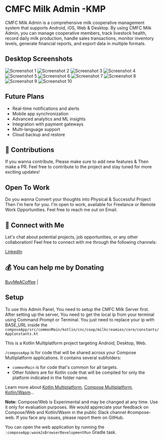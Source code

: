 # CMFC Milk Admin -KMP

CMFC Milk Admin is a comprehensive milk cooperative management system that supports Android, iOS,
Web & Desktop. By using CMFC Milk Admin, you can manage cooperative members, track livestock health,
record daily milk production, handle sales transactions, monitor inventory levels, generate
financial reports, and export data in multiple formats.

## Desktop Screenshots

![Screenshot 1](screenshots/dashboard.png)
![Screenshot 2](screenshots/members.png)
![Screenshot 3](screenshots/livestock.png)
![Screenshot 4](screenshots/milk-collection.png)
![Screenshot 5](screenshots/sales.png)
![Screenshot 6](screenshots/inventory.png)
![Screenshot 7](screenshots/reports.png)
![Screenshot 8](screenshots/analytics.png)
![Screenshot 9](screenshots/archive.png)
![Screenshot 10](screenshots/settings.png)

## Future Plans

- Real-time notifications and alerts
- Mobile app synchronization
- Advanced analytics and ML insights
- Integration with payment gateways
- Multi-language support
- Cloud backup and restore

## 🌟 Contributions

If you wanna contribute, Please make sure to add new features & Then make a PR. Feel free to
contribute to the project and stay tuned for more exciting updates!

## Open To Work

Do you wanna Convert your thoughts into Physical & Successful Project Then I'm here for you. I'm
open to work, available for Freelance or Remote Work Opportunities. Feel free to reach me out on
Email.

## 🤝 Connect with Me

Let's chat about potential projects, job opportunities, or any other collaboration! Feel free to
connect with me through the following channels:

[LinkedIn](https://linkedin.com/in/mkao)

## 💰 You can help me by Donating

[BuyMeACoffee](https://buymeacoffee.com/earl89) |
## Setup

To use this Admin Panel, You need to setup the CMFC Milk Server first. After setting up the server,
You need to get the local ip from your terminal using Command Prompt or Terminal. You just need to
replace your ip with BASE_URL inside the
`composeApp/src/commonMain/kotlin/cnc/coop/milkcreamies/core/constants/AppConstants.kt`

This is a Kotlin Multiplatform project targeting Android, Desktop, Web.

`/composeApp` is for code that will be shared across your Compose Multiplatform applications. It
contains several subfolders:

- `commonMain` is for code that's common for all targets.
- Other folders are for Kotlin code that will be compiled for only the platform indicated in the
  folder name.

Learn more
about [Kotlin Multiplatform](https://kotlinlang.org/docs/multiplatform.html), [Compose Multiplatform](https://github.com/JetBrains/compose-multiplatform), [Kotlin/Wasm](https://kotl.in/wasm/)...

**Note:** Compose/Web is Experimental and may be changed at any time. Use it only for evaluation
purposes. We would appreciate your feedback on Compose/Web and Kotlin/Wasm in the public Slack
channel #compose-web. If you face any issues, please report them on GitHub.

You can open the web application by running the `:composeApp:wasmJsBrowserDevelopmentRun` Gradle
task.
